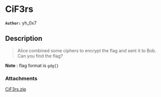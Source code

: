# CiF3rs

**`Author:`** yh_0x7

## Description

> Alice combined some ciphers to encrypt the flag and sent it to Bob.  
> Can you find the flag?  

**Note** : flag format is `gdg{}`

### Attachments

[CiF3rs.zip](./CiF3rs.zip)
